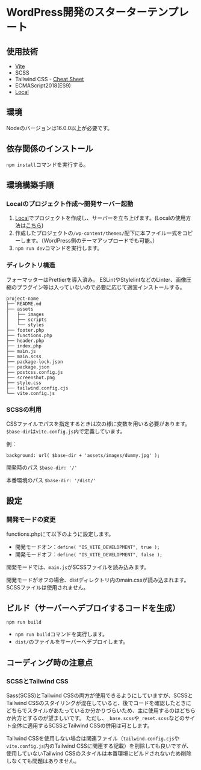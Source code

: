 # WordPress開発のスターターテンプレート

## 使用技術

- [Vite](https://ja.vitejs.dev/)
- SCSS
- Tailwind CSS - [Cheat Sheet](https://flowbite.com/tools/tailwind-cheat-sheet/)
- ECMAScript2018(ES9)
- [Local](https://localwp.com/)

## 環境

Nodeのバージョンは16.0.0以上が必要です。

## 依存関係のインストール

`npm install`コマンドを実行する。

## 環境構築手順

### Localのプロジェクト作成〜開発サーバー起動

1. [Local](https://localwp.com/)でプロジェクトを作成し、サーバーを立ち上げます。(Localの使用方法は[こちら](https://komaricote.com/wordpress/wp-local-environment/))
2. 作成したプロジェクトの`/wp-content/themes/`配下に本ファイル一式をコピーします。（WordPress側のテーマアップロードでも可能。）
3. `npm run dev`コマンドを実行します。

### ディレクトリ構造

フォーマッターはPrettierを導入済み。
ESLintやStylelintなどのLinter、画像圧縮のプラグイン等は入っていないので必要に応じて適宜インストールする。

```
project-name
├── README.md
├── assets
│   ├── images
│   ├── scripts
│   └── styles
├── footer.php
├── functions.php
├── header.php
├── index.php
├── main.js
├── main.scss
├── package-lock.json
├── package.json
├── postcss.config.js
├── screenshot.png
├── style.css
├── tailwind.config.cjs
└── vite.config.js
```

### SCSSの利用

CSSファイルでパスを指定するときは次の様に変数を用いる必要があります。
`$base-dir`は`vite.config.js`内で定義しています。

例：

```
background: url( $base-dir + 'assets/images/dummy.jpg' );
```

開発時のパス
`$base-dir: '/'`

本番環境のパス
`$base-dir: '/dist/'`

## 設定

### 開発モードの変更

functions.phpにて以下のように設定します。

- 開発モードオン：`define( "IS_VITE_DEVELOPMENT", true );`
- 開発モードオフ：`define( "IS_VITE_DEVELOPMENT", false );`

開発モードでは、`main.js`がSCSSファイルを読み込みます。

開発モードがオフの場合、distディレクトリ内のmain.cssが読み込まれます。SCSSファイルは使用されません。

## ビルド（サーバーへデプロイするコードを生成）

`npm run build`

- `npm run build`コマンドを実行します。
- `dist/`のファイルをサーバーへデプロイします。

## コーディング時の注意点

### SCSSとTailwind CSS

Sass(SCSS)とTailwind CSSの両方が使用できるようにしていますが、SCSSとTailwind CSSのスタイリングが混在していると、後でコードを確認したときにどちらでスタイルがあたっているか分かりづらいため、主に使用するのはどちらか片方とするのが望ましいです。
ただし、`_base.scss`や`_reset.scss`などのサイト全体に適用するSCSSとTailwind CSSの併用は可とします。

Tailwind CSSを使用しない場合は関連ファイル（`tailwind.config.cjs`や`vite.config.js`内のTailwind CSSに関連する記載）を削除しても良いですが、使用していないTailwind CSSのスタイルは本番環境にビルドされないため削除しなくても問題はありません。
